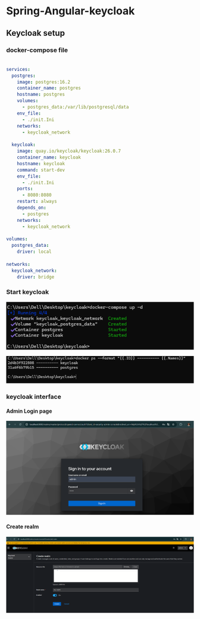 

# Spring-Angular-keycloak

## Keycloak setup

### docker-compose file

```yaml

services:
  postgres:
    image: postgres:16.2
    container_name: postgres
    hostname: postgres
    volumes:
      - postgres_data:/var/lib/postgresql/data
    env_file:
      - ./init.Ini
    networks:
      - keycloak_network

  keycloak:
    image: quay.io/keycloak/keycloak:26.0.7
    container_name: keycloak
    hostname: keycloak
    command: start-dev
    env_file:
      - ./init.Ini
    ports:
      - 8080:8080
    restart: always
    depends_on:
      - postgres
    networks:
      - keycloak_network

volumes:
  postgres_data:
    driver: local

networks:
  keycloak_network:
    driver: bridge
```

### Start keycloak

![start-keycloak](./images/start-keycloak-docker.png)

![verify-keycloak](./images/verify-keycloak-started.png)

### keycloak interface

#### Admin Login page

![admin-login-page](./images/keycloak-admin-login.png)


#### Create realm

![create-realm](./images/create-realm.png)

